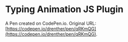 # Typing Animation JS Plugin

A Pen created on CodePen.io. Original URL: [https://codepen.io/drenther/pen/qRKmQG](https://codepen.io/drenther/pen/qRKmQG).


